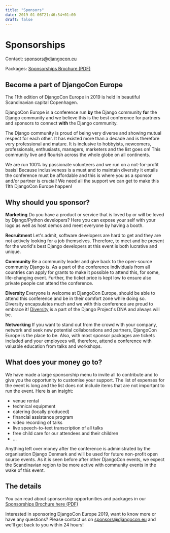 ```yaml
---
title: "Sponsors"
date: 2019-01-06T21:46:54+01:00
draft: false
---
```


# Sponsorships

Contact: [sponsors@djangocon.eu](mailto:sponsors@djangocon.eu)

Packages: [Sponsorships Brochure (PDF)](/files/DjangoconEUSponsorBrochure2019.pdf)


## Become a part of DjangoCon Europe

The 11th edition of DjangoCon Europe in 2019 is held in beautiful Scandinavian capital Copenhagen.

DjangoCon Europe is a conference run **by** the Django community **for** the Django community and we believe this is the best conference for partners and sponsors to connect **with** the Django community. 

The Django community is proud of being very diverse and showing mutual respect for each other. It has existed more than a decade and is therefore very professional and mature. It is inclusive to hobbyists, newcomers, professionals, enthusiasts, managers, marketers and the list goes on! This community live and flourish across the whole globe on all continents.

We are run 100% by passionate volunteers and we run on a not-for-profit basis! Because inclusiveness is a must and to maintain diversity it entails the conference must be affordable and this is where you as a sponsor and/or partner is crucial! We need all the support we can get to make this 11th DjangoCon Europe happen!

## Why should you sponsor?

**Marketing** Do you have a product or service that is loved by or will be loved by Django/Python developers? Here you can expose your self with your logo as well as host demos and meet everyone by having a booth.

**Recruitment** Let's admit, software developers are hard to get and they are not actively looking for a job themselves. Therefore, to meet and be present for the world's best Django developers at this event is both lucrative and unique.

**Community** Be a community leader and give back to the open-source community Django _is_. As a part of the conference individuals from all countries can apply for grants to make it possible to attend this, for some, life-changing event. Further, the ticket price is kept low to ensure also private people can attend the conference.

**Diversity** Everyone is welcome at DjangoCon Europe, should be able to attend this conference and be in their comfort zone while doing so. Diversity encapsulates much and we with this conference are proud to embrace it! [Diversity](https://www.djangoproject.com/diversity/) is a part of the Django Project's DNA and always will be.

**Networking** If you want to stand out from the crowd with your company, network and seek new potential collaborations and partners, DjangoCon Europe is the place to be. Also, with most sponsor packages are tickets included and your employees will, therefore, attend a conference with valuable education from talks and workshops.

## What does your money go to?

We have made a large sponsorship menu to invite all to contribute and to give you the opportunity to customise your support. The list of expenses for the event is long and the list does not include items that are not important to run the event. Here is an insight:

 * venue rental
 * technical equipment
 * catering (locally produced)
 * financial assistance program
 * video recording of talks
 * live speech-to-text transcription of all talks
 * free child care for our attendees and their children
 * ...

Anything left over money after the conference is administrated by the organisation Django Denmark and will be used for future non-profit open source events. As it is seen before after other DjangoCon events, we expect the Scandinavian region to be more active with community events in the wake of this event.

## The details

You can read about sponsorship opportunities and packages in our [Sponsorships Brochure here (PDF)](/files/DjangoconEUSponsorBrochure2019.pdf)

Interested in sponsoring DjangoCon Europe 2019, want to know more or have any questions?
Please contact us on [sponsors@djangocon.eu](mailto:sponsors@djangocon.eu) and we'll get back to you within 24 hours!


